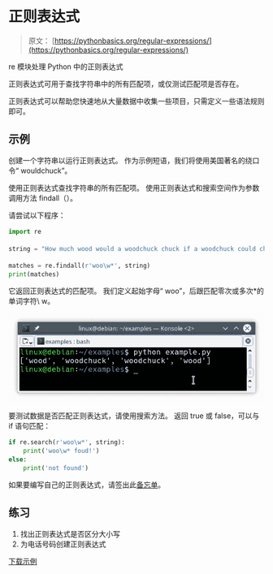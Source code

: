 # 正则表达式

> 原文： [https://pythonbasics.org/regular-expressions/](https://pythonbasics.org/regular-expressions/)

re 模块处理 Python 中的正则表达式

正则表达式可用于查找字符串中的所有匹配项，或仅测试匹配项是否存在。

正则表达式可以帮助您快速地从大量数据中收集一些项目，只需定义一些语法规则即可。



## 示例

创建一个字符串以运行正则表达式。 作为示例短语，我们将使用美国著名的绕口令“ wouldchuck”。

使用正则表达式查找字符串的所有匹配项。 使用正则表达式和搜索空间作为参数调用方法 findall（）。

请尝试以下程序：

```py
import re

string = "How much wood would a woodchuck chuck if a woodchuck could chuck wood?"

matches = re.findall(r'woo\w*', string)
print(matches)

```

它返回正则表达式的匹配项。
我们定义起始字母“ woo”，后跟匹配零次或多次*的单词字符\ w。

![regular expression](img/063d4109d021245e06c9a9d6e68c98d1.jpg)

要测试数据是否匹配正则表达式，请使用搜索方法。 返回 true 或 false，可以与 if 语句匹配：

```py
if re.search(r'woo\w*', string):
    print('woo\w* foud!')
else:
    print('not found')

```

如果要编写自己的正则表达式，请签出此[备忘单](https://i.pinimg.com/originals/07/62/db/0762dbbeef53ee102ee9ca2e4df6bda0.jpg)。

## 练习

1.  找出正则表达式是否区分大小写
2.  为电话号码创建正则表达式

[下载示例](https://gum.co/HhgpI)
